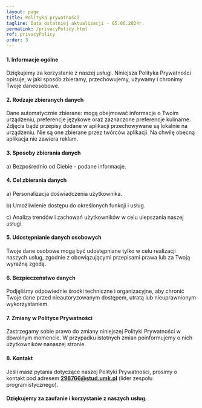 ```yaml
---
layout: page
title: Polityka prywatności
tagline: Data ostatniej aktualizacji - 05.06.2024r.
permalink: /privacyPolicy.html
ref: privacyPolicy
order: 3
---
```



#### **1. Informacje ogólne**
Dziękujemy za korzystanie z naszej usługi. Niniejsza Polityka Prywatności opisuje, w jaki sposób zbieramy, przechowujemy, używamy i chronimy Twoje daneosobowe.


#### **2. Rodzaje zbieranych danych**
Dane automatycznie zbierane: mogą obejmować informacje o Twoim urządzeniu, preferencje językowe oraz zaznaczone preferencje kulinarne.
Zdjęcia bądź przepisy dodane w aplikacji przechowywane są lokalnie na urządzeniu. Nie są one zbierane przez twórców aplikacji.
Na chwilę obecną aplikacja nie zawiera reklam.


#### **3. Sposoby zbierania danych**
<p><span class="abc">a)</span> Bezpośrednio od Ciebie - podane informacje.</p>


#### **4. Cel zbierania danych**
<p><span class="abc">a)</span> Personalizacja doświadczenia użytkownika.</p>
<p><span class="abc">b)</span> Umożliwienie dostępu do określonych funkcji i usług.</p>
<p><span class="abc">c)</span> Analiza trendów i zachowań użytkowników w celu ulepszania naszej usługi.</p>


#### **5. Udostępnianie danych osobowych**
Twoje dane osobowe mogą być udostępniane tylko w celu realizacji naszych usług, zgodnie z obowiązującymi przepisami prawa lub za Twoją wyraźną zgodą.


#### **6. Bezpieczeństwo danych**
Podjęliśmy odpowiednie środki techniczne i organizacyjne, aby chronić Twoje dane przed nieautoryzowanym dostępem, utratą lub nieuprawnionym wykorzystaniem.


#### **7. Zmiany w Polityce Prywatności**
Zastrzegamy sobie prawo do zmiany niniejszej Polityki Prywatności w dowolnym momencie. W przypadku istotnych zmian poinformujemy o nich użytkowników nanaszej stronie.


#### **8. Kontakt**
Jeśli masz pytania dotyczące naszej Polityki Prywatności, prosimy o kontakt pod adresem **298766@stud.umk.pl** (lider zespołu programistycznego).


#### **Dziękujemy za zaufanie i korzystanie z naszych usług.**